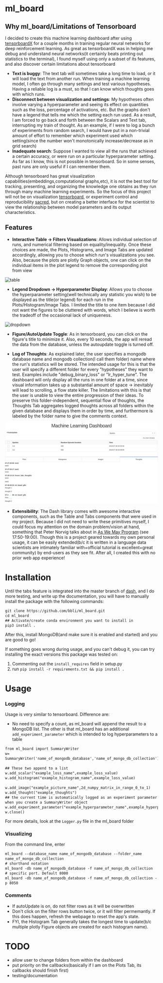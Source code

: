 # ml_board
## Why ml_board/Limitations of Tensorboard
I decided to create this machine learning dashboard after using [tensorboardX](https://github.com/lanpa/tensorboardX) for a couple months in training regular neural networks for deep reinforcement learning. As great as tensorboardX was in helping me debug and understand neural networks(it certainly beats printing out statistics to the terminal), I found myself using only a subset of its features, and also discover certain limitations about tensorboard

* **Text is buggy**: The text tab will sometimes take a long time to load, or it will load the text from another run. When training a machine learning model, I often go through many settings and test various hypotheses. Having a reliable log is a must, so that I can know which thoughts goes with which runs.
* **Disconnect between visualization and settings**: My hypotheses often involve varying a hyperparameter and seeing its effect on quantities such as the loss, percentage of activations, etc. But the graphs don't have a legend that tells me which the setting each run used. As a result, I am forced to go back and forth between the Scalars and Text tab, interrupting my train of thought. As an example, if I were to log a bunch of experiments from random search, I would have put in a non-trivial amount of effort to remember which experiment used which setting(since the number won't monotonically increase/decrease as in grid search)
* **Inadequate search**: Suppose I wanted to view all the runs that achieved a certain accuracy, or were run on a particular hyperparameter setting. As far as I know, this is not possible in tensorboard. So in some senses, past runs are only useful if I can remember them.

Although tensorboard has great visualization capabilities(embeddings,computational graphs,etc), it is not the best tool for tracking, presenting, and organizing the knowledge one obtains as they run through many machine learning experiments. So the focus of this project will not be on visualization [tensorboard](https://github.com/tensorflow/tensorboard), or experiment control and reproducibility [sacred](https://github.com/IDSIA/sacred), but on creating a better interface for the scientist to view the relationship between model parameters and its output characteristics.
## Features
* **Interactive Table -> Filters Visualizations**: Allows individual selection of runs, and numerical filtering based on equality/inequality. Once these choices are made, the Plots, Histograms, and Image Tabs are updated accordingly, allowing you to choose which run's visualizations you see. Also, because the plots are plotly Graph objects, one can click on the individual items in the plot legend to remove the corresponding plot from view

![table](gifs/table.gif)
* **Legend Dropdown -> Hyperparameter Display**: Allows you to choose the hyperparameter setting(well technically any statistic you wish) to be displayed as the title(or legend) for each run in the Plots/Histogram/Image Tabs. I limited the title to one item because I did not want the figures to be cluttered with words, which I believe is worth the tradeoff of the occasional lack of uniqueness.

![dropdown](gifs/dropdown.gif)
* **Figure/AutoUpdate Toggle**: As in tensorboard, you can click on the figure's title to minimize it. Also, every 10 seconds, the app will reread the data from the database, unless the autoupdate toggle is turned off.

* **Log of Thoughts**: As explained later, the user specifies a mongodb database name and mongodb collection(I call them folder) name where the run's statistics will be stored. The intended usage for this is that the user will specify a different folder for every "hypotheses" they want to test. Examples include "debug_binary_loss" or "lr_hyper_tune". The dashboard will only display all the runs in one folder at a time, since visual information takes up a substantial amount of space -> inevitably will lead to scrolling, a flow state killer. The limitations with this is that the user is unable to view the entire progression of their ideas. To preserve this folder-independent, sequential flow of thoughts, the Thoughts Tab aggregates logged thoughts across all folders within the given database and displays them in order by time, and furthermore is labeled by the folder name to give the comments context.

![thoughts](gifs/thoughts.png)


* **Extensibility**: The Dash library comes with awesome interactive components, such as the Table and Tabs components that were used in my project. Because I did not need to write these primitives myself, I could focus my attention on the domain problem/vision at hand, something that Peter Norvig talks about in [As We May Program](https://vimeo.com/215418110) (see 17:50-19:00). Though this is a project geared towards my own personal usage, it can be easily extended(b/c it is written in a language data scientists are intimately familiar with+official tutorial is excellent+great community) by end-users as they see fit. After all, I created this with no prior web app experience!

# Installation
Until the tabs feature is integrated into the master branch of [dash](https://github.com/plotly/dash), and I do more testing, and write up the documentation, you will have to manually install the package with the following commands:
```
git clone https://github.com/bbli/ml_board.git
cd ml_board
## Activate/create conda environment you want to install in
pip3 install .
```
After this, install MongoDB(and make sure it is enabled and started) and you are good to go!

If something goes wrong during usage, and you can't debug it, you can try installing the exact versions this package was tested on:
1. Commenting out the `install_requires` field in setup.py
2. run `pip install -r requirements.txt && pip install .`

# Usage
### Logging
Usage is very similar to tensorboard. Difference are:
* No need to specify a count, as ml_board will append the result to a MongoDB list. The other is that ml_board has an additional `add_experiment_parameter` which is intended to log hyperparameters to a table
```
from ml_board import SummaryWriter
w= SummaryWriter('name_of_mongodb_database','name_of_mongo_db_collection')

## These two append to a list
w.add_scalar("example_loss_name",example_loss_value)
w.add_histogram("example_histogram_name",example_loss_value)

w.add_image("example_picture_name",2d_numpy_matrix_in_range_0_to_1)
w.add_thought("example_thoughts")
## the current time is automatically logged as an experiment parameter when you create a SummaryWriter object
w.add_experiment_parameter("example_hyperparameter_name",example_hyperparamter_value)
w.close()
```
For more details, look at the `Logger.py` file in the ml_board folder
### Visualizing
From the command line, enter
```
ml_board --database_name name_of_mongodb_database --folder_name name_of_mongo_db_collection
# shorthand notation
ml_board -db name_of_mongodb_database -f name_of_mongo_db_collection
# specific port. Default 8000
ml_board -db name_of_mongodb_database -f name_of_mongo_db_collection -p 8050
```
### Comments
* If autoUpdate is on, do not filter rows as it will be overwritten
* Don't click on the filter rows button twice, or it will filter permemantly. If this does happen, refresh the webpage to reset the app's state.
* FYI, the Histogram Tab generally takes the longest time to update(b/c multiple plotly Figure objects are created for each histogram name).

# TODO
* allow user to change folders from within the dashboard
* put priority on the callbacks(basically if I am on the Plots Tab, its callbacks should finish first)
* testing/documentation
